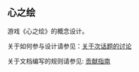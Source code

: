 ## 心之绘
游戏《心之绘》的概念设计。

关于如何参与设计请参见：[关于次话题的讨论](https://github.com/FrontierDecipherer/GameProject/discussions/11)

关于文档编写的规则请参见: [贡献指南](rule-when-contribute.md)
